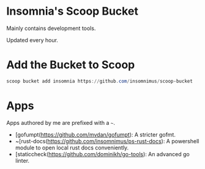 # Insomnia's Scoop Bucket
Mainly contains development tools.

Updated every hour.

# Add the Bucket to Scoop
```powershell
scoop bucket add insomnia https://github.com/insomnimus/scoop-bucket
```

# Apps
Apps authored by me are prefixed with a `~`.

-	[gofumpt(https://github.com/mvdan/gofumpt): A stricter gofmt.
-	~[rust-docs(https://github.com/insomnimus/ps-rust-docs): A powershell module to open local rust docs conveniently.
-	[staticcheck(https://github.com/dominikh/go-tools): An advanced go linter.
